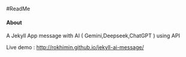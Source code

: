 
#ReadMe

#### About
A Jekyll App message with AI ( Gemini,Deepseek,ChatGPT ) using API


Live demo : http://rokhimin.github.io/jekyll-ai-message/


